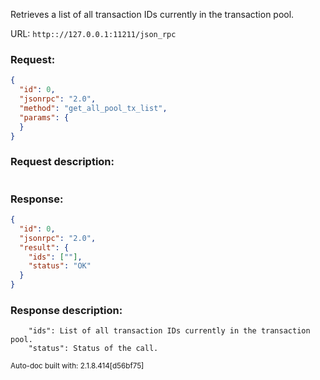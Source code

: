 Retrieves a list of all transaction IDs currently in the transaction pool.

URL: ```http:://127.0.0.1:11211/json_rpc```
### Request: 
```json
{
  "id": 0,
  "jsonrpc": "2.0",
  "method": "get_all_pool_tx_list",
  "params": {
  }
}
```
### Request description: 
```

```
### Response: 
```json
{
  "id": 0,
  "jsonrpc": "2.0",
  "result": {
    "ids": [""],
    "status": "OK"
  }
}
```
### Response description: 
```
    "ids": List of all transaction IDs currently in the transaction pool.
    "status": Status of the call.

```
<sub>Auto-doc built with: 2.1.8.414[d56bf75]</sub>